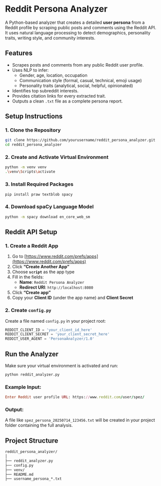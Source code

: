 

# Reddit Persona Analyzer 

A Python-based analyzer that creates a detailed **user persona** from a Reddit profile by scraping public posts and comments using the Reddit API. It uses natural language processing to detect demographics, personality traits, writing style, and community interests.


##  Features

- Scrapes posts and comments from any public Reddit user profile.
- Uses NLP to infer:
  - Gender, age, location, occupation
  - Communication style (formal, casual, technical, emoji usage)
  - Personality traits (analytical, social, helpful, opinionated)
- Identifies top subreddit interests.
- Provides citation links for every extracted trait.
- Outputs a clean `.txt` file as a complete persona report.


##  Setup Instructions

### 1. Clone the Repository

```bash
git clone https://github.com/yourusername/reddit_persona_analyzer.git
cd reddit_persona_analyzer
```

### 2. Create and Activate Virtual Environment
```bash
python -m venv venv
.\venv\Scripts\activate
```
### 3. Install Required Packages
```bash
pip install praw textblob spacy
```
### 4. Download spaCy Language Model
```bash
python -m spacy download en_core_web_sm
```

##  Reddit API Setup

### 1. Create a Reddit App

1. Go to [https://www.reddit.com/prefs/apps](https://www.reddit.com/prefs/apps)
2. Click **“Create Another App”**
3. Choose **`script`** as the app type
4. Fill in the fields:
   - **Name**: `Reddit Persona Analyzer`
   - **Redirect URI**: `http://localhost:8080`
5. Click **“Create app”**
6. Copy your **Client ID** (under the app name) and **Client Secret**


### 2. Create ```config.py```
Create a file named ```config.py``` in your project root:

```python
REDDIT_CLIENT_ID = 'your_client_id_here'
REDDIT_CLIENT_SECRET = 'your_client_secret_here'
REDDIT_USER_AGENT = 'PersonaAnalyzer/1.0'
```

## Run the Analyzer
Make sure your virtual environment is activated and run:

```bash
python reddit_analyzer.py
```
### Example Input:
```ruby
Enter Reddit user profile URL: https://www.reddit.com/user/spez/
```
### Output:
A file like ```spez_persona_20250714_123456.txt``` will be created in your project folder containing the full analysis.


## Project Structure
```graphql
reddit_persona_analyzer/
│
├── reddit_analyzer.py        
├── config.py                 
├── venv/                     
├── README.md                 
├── username_persona_*.txt    
```
